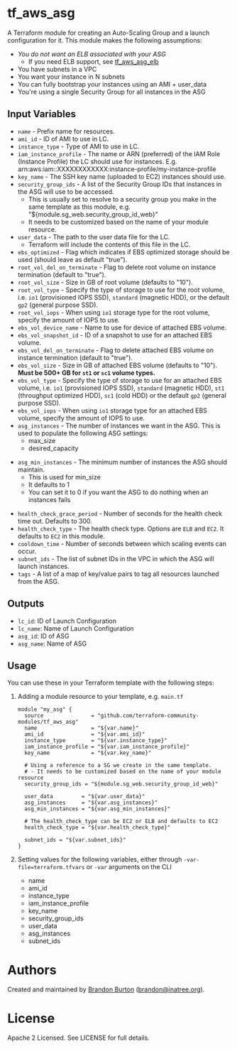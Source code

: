 # tf_aws_asg

A Terraform module for creating an Auto-Scaling Group and a launch configuration for it. This module makes the following assumptions:

* *You do not want an ELB associated with your ASG*
   * If you need ELB support, see [tf_aws_asg_elb](https://github.com/terraform-community-modules/tf_aws_asg_elb)
* You have subnets in a VPC
* You want your instance in N subnets
* You can fully bootstrap your instances using an AMI + user_data
* You're using a single Security Group for all instances in the ASG

## Input Variables

* `name` - Prefix name for resources.
* `ami_id` - ID of AMI to use in LC.
* `instance_type` - Type of AMI to use in LC.
* `iam_instance_profile` - The name or ARN (preferred) of the IAM Role (Instance Profile) the LC should use for instances.
   E.g. arn:aws:iam::XXXXXXXXXXXX:instance-profile/my-instance-profile
* `key_name` - The SSH key name (uploaded to EC2) instances should use.
* `security_group_ids` - A list of the Security Group IDs that instances in the ASG will use to be accessed.
    * This is usually set to resolve to a security group you make in the
      same template as this module, e.g. "${module.sg_web.security_group_id_web}"
    * It needs to be customized based on the name of your module resource.
* `user_data` - The path to the user data file for the LC.
    * Terraform will include the contents of this file in the LC.
* `ebs_optimized` - Flag which indicates if EBS optimized storage should be used (should leave as default "true").
* `root_vol_del_on_terminate` - Flag to delete root volume on instance termination (default to "true").
* `root_vol_size` - Size in GB of root volume (defaults to "10").
* `root_vol_type` - Specify the type of storage to use for the root volume, i.e. `io1` (provisioned IOPS SSD), `standard` (magnetic HDD), or the default `gp2` (general purpose SSD).
* `root_vol_iops` - When using `io1` storage type for the root volume, specify the amount of IOPS to use.
* `ebs_vol_device_name` - Name to use for device of attached EBS volume.
* `ebs_vol_snapshot_id` - ID of a snapshot to use for an attached EBS volume.
* `ebs_vol_del_on_terminate` - Flag to delete attached EBS volume on instance termination (default to "true").
* `ebs_vol_size` - Size in GB of attached EBS volume (defaults to "10"). **Must be 500+ GB for `st1` or `sc1` volume types.**
* `ebs_vol_type` - Specify the type of storage to use for an attached EBS volume, i.e. `io1` (provisioned IOPS SSD), `standard` (magnetic HDD), `st1` (throughput optimized HDD), `sc1` (cold HDD) or the default `gp2` (general purpose SSD).
* `ebs_vol_iops` - When using `io1` storage type for an attached EBS volume, specify the amount of IOPS to use.
* `asg_instances` - The number of instances we want in the ASG. This is used to populate the following ASG settings:
    * max_size
    * desired_capacity
- `asg_min_instances` - The minimum number of instances the ASG should maintain.
    * This is used for min_size
    * It defaults to 1
    * You can set it to 0 if you want the ASG to do nothing when an instances fails
* `health_check_grace_period` - Number of seconds for the health check time out. Defaults to 300.
* `health_check_type` - The health check type. Options are `ELB` and `EC2`. It defaults to `EC2` in this module.
* `cooldown_time` - Number of seconds between which scaling events can occur.
* `subnet_ids` - The list of subnet IDs in the VPC in which the ASG will launch instances.
* `tags` - A list of a map of key/value pairs to tag all resources launched from the ASG.


## Outputs

* `lc_id`: ID of Launch Configuration
* `lc_name`: Name of Launch Configuration
* `asg_id`: ID of ASG
* `asg_name`: Name of ASG

## Usage

You can use these in your Terraform template with the following steps:

1. Adding a module resource to your template, e.g. `main.tf`

    ```
    module "my_asg" {
      source               = "github.com/terraform-community-modules/tf_aws_asg"
      name                 = "${var.name}"
      ami_id               = "${var.ami_id}"
      instance_type        = "${var.instance_type}"
      iam_instance_profile = "${var.iam_instance_profile}"
      key_name             = "${var.key_name}"

      # Using a reference to a SG we create in the same template.
      # - It needs to be customized based on the name of your module resource
      security_group_ids = "${module.sg_web.security_group_id_web}"

      user_data         = "${var.user_data}"
      asg_instances     = "${var.asg_instances}"
      asg_min_instances = "${var.asg_min_instances}"

      # The health_check_type can be EC2 or ELB and defaults to EC2
      health_check_type = "${var.health_check_type}"
      
      subnet_ids = "${var.subnet_ids}"
    }
    ```

2. Setting values for the following variables, either through `-var-file=terraform.tfvars` or `-var` arguments on the CLI

    - name
    - ami_id
    - instance_type
    - iam_instance_profile
    - key_name
    - security_group_ids
    - user_data
    - asg_instances
    - subnet_ids

# Authors

Created and maintained by [Brandon Burton](https://github.com/solarce) (brandon@inatree.org).

# License

Apache 2 Licensed. See LICENSE for full details.
